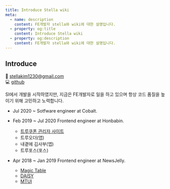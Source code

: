 ```yaml
---
title: Introduce Stella wiki
meta:
  - name: description
    content: FE개발자 stella와 wiki에 대한 설명입니다.
  - property: og:title
    content: Introduce Stella wiki
  - property: og:description
    content: FE개발자 stella와 wiki에 대한 설명입니다.
---
```


## Introduce

:email: stellakim1230@gmail.com  
:computer: [github](https://github.com/StellaKim1230)

SI에서 개발을 시작하였지만, 지금은 FE개발자로 일을 하고 있으며 항상 코드 품질을 높이기 위해 고민하고 노력합니다.

- Jul 2020 ~ Sotfware engineer at Cobalt.

- Feb 2019 ~ Jul 2020 Frontend engineer at Honbabin.

  - [트루쿠폰 관리자 사이트](https://partner.truecoupon.io)
  - 트루오더(앱)
  - 내곁에 김사부(앱)
  - 트루포스(포스)

- Apr 2018 ~ Jan 2019 Frontend engineer at NewsJelly.
  - [Magic Table](https://magictbl.com/)
  - [DAISY](https://daisy.newsjel.ly/enterprise/)
  - [MTUI](https://newsjelly.github.io/mtui/#/)
